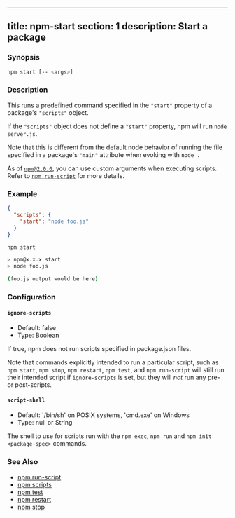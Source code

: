 ______________________________________________________________________

## title: npm-start section: 1 description: Start a package

### Synopsis

```bash
npm start [-- <args>]
```

### Description

This runs a predefined command specified in the `"start"` property of
a package's `"scripts"` object.

If the `"scripts"` object does not define a  `"start"` property, npm
will run `node server.js`.

Note that this is different from the default node behavior of running
the file specified in a package's `"main"` attribute when evoking with
`node .`

As of [`npm@2.0.0`](https://blog.npmjs.org/post/98131109725/npm-2-0-0), you can
use custom arguments when executing scripts. Refer to [`npm run-script`](/commands/npm-run-script) for more details.

### Example

```json
{
  "scripts": {
    "start": "node foo.js"
  }
}
```

```bash
npm start

> npm@x.x.x start
> node foo.js

(foo.js output would be here)

```

### Configuration

#### `ignore-scripts`

- Default: false
- Type: Boolean

If true, npm does not run scripts specified in package.json files.

Note that commands explicitly intended to run a particular script, such as
`npm start`, `npm stop`, `npm restart`, `npm test`, and `npm run-script`
will still run their intended script if `ignore-scripts` is set, but they
will *not* run any pre- or post-scripts.

#### `script-shell`

- Default: '/bin/sh' on POSIX systems, 'cmd.exe' on Windows
- Type: null or String

The shell to use for scripts run with the `npm exec`, `npm run` and `npm init <package-spec>` commands.

### See Also

- [npm run-script](/commands/npm-run-script)
- [npm scripts](/using-npm/scripts)
- [npm test](/commands/npm-test)
- [npm restart](/commands/npm-restart)
- [npm stop](/commands/npm-stop)
